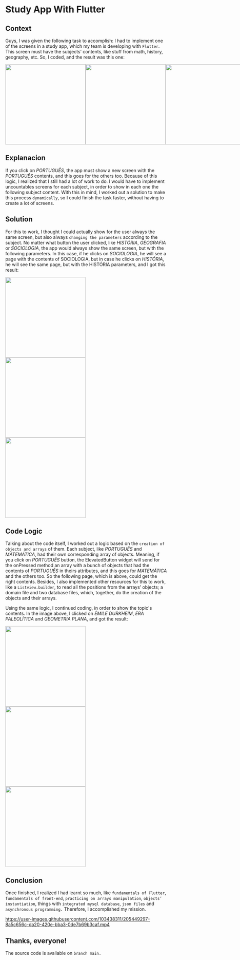 # Study App With Flutter


## Context 

Guys, I was given the following task to accomplish: I had to implement one of the screens in a study app, which my team is developing with ```Flutter```. This screen must have the subjects’ contents, like stuff from math, history, geography, etc. So, I coded, and the result was this one: 

<div style="display: flex; justify-content: space-between;" align="center">
  <img src="https://user-images.githubusercontent.com/103438311/205446721-8190d63a-a32b-46ec-a7e4-951d6027f944.png" width="250px"/>  
  <img src="https://user-images.githubusercontent.com/103438311/205446714-92b60179-10df-4f32-871f-ec6aa01db8a4.png" width="250px"/>  
  <img src="https://user-images.githubusercontent.com/103438311/205446719-9f0ee61c-69bc-4f84-b826-edcf7c8131d8.png" width="250px"/>  
</div>

## Explanacion

If you click on *PORTUGUÊS*, the app must show a new screen with the *PORTUGUÊS* contents, and this goes for the others too. Because of this logic, I realized that I still had a lot of work to do. I would have to implement uncountables screens for each subject, in order to show in each one the following subject content. With this in mind, I worked out a solution to make this process ```dynamically```, so I could finish the task faster, without having to create a lot of screens.

## Solution

For this to work, I thought I could actually show for the user always the same screen, but also always ```changing the parameters``` according to the subject. No matter what button the user clicked, like *HISTÓRIA*, *GEOGRAFIA* or *SOCIOLOGIA*, the app would always show the same screen, but with the following parameters. In this case, if he clicks on *SOCIOLOGIA*, he will see a page with the contents of SOCIOLOGIA, but in case he clicks on *HISTÓRIA*, he will see the same page, but with the HISTÓRIA parameters, and I got this result: 


<div style="display: flex; flex-direction: column;" align="center">
  <img src="https://user-images.githubusercontent.com/103438311/205445828-05cdf442-5b8c-471c-94e5-ae7f572ee2e3.png" width="250px"/>  
  <img src="https://user-images.githubusercontent.com/103438311/205445830-4f74ff89-95f6-4f63-89b7-202a63ff3871.png" width="250px"/>  
  <img src="https://user-images.githubusercontent.com/103438311/205445831-3993affe-a54e-4abd-ae9e-571413846df3.png" width="250px"/>  
</div>

## Code Logic

Talking about the code itself, I worked out a logic based on the ```creation of objects and arrays``` of them. Each subject, like *PORTUGUÊS* and *MATEMÁTICA*, had their own corresponding array of objects. Meaning, if you click on *PORTUGUÊS* button, the ElevatedButton widget will send for the onPressed method an array with a bunch of objects that had the contents of *PORTUGUÊS* in theirs attributes, and this goes for *MATEMÁTICA* and the others too. So the following page, which is above, could get the right contents. Besides, I also implemented other resources for this to work, like a ```Listview.builder```, to read all the positions from the arrays’ objects; a domain file and two database files, which, together, do the creation of the objects and their arrays.

Using the same logic, I continued coding, in order to show the topic's contents. In the image above, I clicked on *ÉMILE DURKHEIM*, *ERA PALEOLÍTICA* and *GEOMETRIA PLANA*, and got the result:

<div style="display: flex; flex-direction: column;" align="center">
  <img src="https://user-images.githubusercontent.com/103438311/205445832-f4cfd822-a72c-46fc-90c4-94988e36f4e0.png" width="250px"/>  
  <img src="https://user-images.githubusercontent.com/103438311/205445833-c4e2f559-4952-4d11-bdd8-96ade3ba4827.png" width="250px"/>  
  <img src="https://user-images.githubusercontent.com/103438311/205445834-cc607744-f2a9-44aa-9bda-b9083ec9a356.png" width="250px"/>  
</div>

## Conclusion

Once finished, I realized I had learnt so much, like ```fundamentals of Flutter```, ```fundamentals of front-end```, ```practicing on arrays manipulation```, ```objects’ instantiation```, things with ```integrated mysql database```, ```json files``` and ```asynchronous programming.``` Therefore, I accomplished my mission. 

https://user-images.githubusercontent.com/103438311/205449297-8a5c656c-da20-420e-bba3-0de7b69b3caf.mp4

## Thanks, everyone!

The source code is avaliable on ```branch main.```
